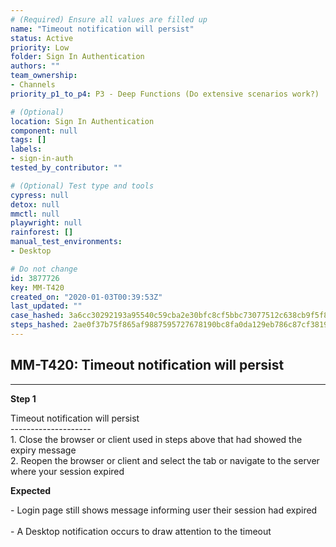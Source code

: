 ```yaml
---
# (Required) Ensure all values are filled up
name: "Timeout notification will persist"
status: Active
priority: Low
folder: Sign In Authentication
authors: ""
team_ownership:
- Channels
priority_p1_to_p4: P3 - Deep Functions (Do extensive scenarios work?)

# (Optional)
location: Sign In Authentication
component: null
tags: []
labels:
- sign-in-auth
tested_by_contributor: ""

# (Optional) Test type and tools
cypress: null
detox: null
mmctl: null
playwright: null
rainforest: []
manual_test_environments:
- Desktop

# Do not change
id: 3877726
key: MM-T420
created_on: "2020-01-03T00:39:53Z"
last_updated: ""
case_hashed: 3a6cc30292193a95540c59cba2e30bfc8cf5bbc73077512c638cb9f5f81698c7813d8523eb17da95ab23e26a62ba500f
steps_hashed: 2ae0f37b75f865af9887595727678190bc8fa0da129eb786c87cf381996b505ead847e8915b227765e19be2441d71a40
---
```


<!-- (Auto-generated) Based on frontmatter's "key" and "name" -->

## MM-T420: Timeout notification will persist

---

**Step 1**

Timeout notification will persist\
\--------------------\
1\. Close the browser or client used in steps above that had showed the expiry message\
2\. Reopen the browser or client and select the tab or navigate to the server where your session expired

**Expected**

\- Login page still shows message informing user their session had expired\
\
\- A Desktop notification occurs to draw attention to the timeout
